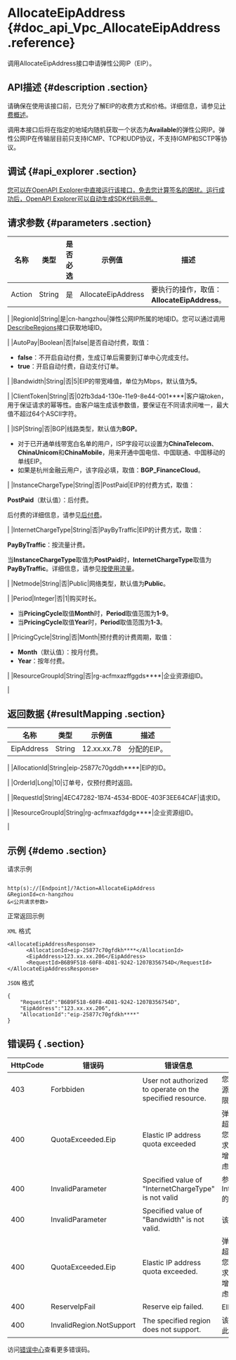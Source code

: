 # AllocateEipAddress {#doc_api_Vpc_AllocateEipAddress .reference}

调用AllocateEipAddress接口申请弹性公网IP（EIP）。

## API描述 {#description .section}

请确保在使用该接口前，已充分了解EIP的收费方式和价格。详细信息，请参见[计费概述](~~122035~~)。

调用本接口后将在指定的地域内随机获取一个状态为**Available**的弹性公网IP。弹性公网IP在传输层目前只支持ICMP、TCP和UDP协议，不支持IGMP和SCTP等协议。

## 调试 {#api_explorer .section}

[您可以在OpenAPI Explorer中直接运行该接口，免去您计算签名的困扰。运行成功后，OpenAPI Explorer可以自动生成SDK代码示例。](https://api.aliyun.com/#product=Vpc&api=AllocateEipAddress&type=RPC&version=2016-04-28)

## 请求参数 {#parameters .section}

|名称|类型|是否必选|示例值|描述|
|--|--|----|---|--|
|Action|String|是|AllocateEipAddress|要执行的操作，取值：**AllocateEipAddress**。

 |
|RegionId|String|是|cn-hangzhou|弹性公网IP所属的地域ID。您可以通过调用[DescribeRegions](~~36063~~)接口获取地域ID。

 |
|AutoPay|Boolean|否|false|是否自动付费，取值：

 -   **false**：不开启自动付费，生成订单后需要到订单中心完成支付。
-   **true**：开启自动付费，自动支付订单。

 |
|Bandwidth|String|否|5|EIP的带宽峰值，单位为Mbps，默认值为**5**。

 |
|ClientToken|String|否|02fb3da4-130e-11e9-8e44-001\*\*\*\*|客户端token，用于保证请求的幂等性。由客户端生成该参数值，要保证在不同请求间唯一，最大值不超过64个ASCII字符。

 |
|ISP|String|否|BGP|线路类型，默认值为**BGP**。

 -   对于已开通单线带宽白名单的用户，ISP字段可以设置为**ChinaTelecom**、**ChinaUnicom**和**ChinaMobile**，用来开通中国电信、中国联通、中国移动的单线EIP。
-   如果是杭州金融云用户，该字段必填，取值：**BGP\_FinanceCloud**。

 |
|InstanceChargeType|String|否|PostPaid|EIP的付费方式，取值：

 **PostPaid**（默认值）：后付费。

 后付费的详细信息，请参见[后付费](~~72142~~)。

 |
|InternetChargeType|String|否|PayByTraffic|EIP的计费方式，取值：

 **PayByTraffic**：按流量计费。

 当**InstanceChargeType**取值为**PostPaid**时，**InternetChargeType**取值为**PayByTraffic**。详细信息，请参见[按使用流量](~~72142~~)。

 |
|Netmode|String|否|Public|网络类型，默认值为**Public**。

 |
|Period|Integer|否|1|购买时长。

 -   当**PricingCycle**取值**Month**时，**Period**取值范围为**1-9**。
-   当**PricingCycle**取值**Year**时，**Period**取值范围为**1-3**。

 |
|PricingCycle|String|否|Month|预付费的计费周期，取值：

 -   **Month**（默认值）：按月付费。
-   **Year**：按年付费。


 |
|ResourceGroupId|String|否|rg-acfmxazffggds\*\*\*\*|企业资源组ID。

 |

## 返回数据 {#resultMapping .section}

|名称|类型|示例值|描述|
|--|--|---|--|
|EipAddress|String|12.xx.xx.78|分配的EIP。

 |
|AllocationId|String|eip-25877c70gddh\*\*\*\*|EIP的ID。

 |
|OrderId|Long|10|订单号，仅预付费时返回。

 |
|RequestId|String|4EC47282-1B74-4534-BD0E-403F3EE64CAF|请求ID。

 |
|ResourceGroupId|String|rg-acfmxazfdgdg\*\*\*\*|企业资源组ID。

 |

## 示例 {#demo .section}

请求示例

``` {#request_demo}

http(s)://[Endpoint]/?Action=AllocateEipAddress
&RegionId=cn-hangzhou
&<公共请求参数>

```

正常返回示例

`XML` 格式

``` {#xml_return_success_demo}
<AllocateEipAddressResponse>
      <AllocationId>eip-25877c70gfdkh****</AllocationId>
      <EipAddress>123.xx.xx.206</EipAddress>
      <RequestId>B6B9F518-60F8-4D81-9242-1207B356754D</RequestId>
</AllocateEipAddressResponse>
```

`JSON` 格式

``` {#json_return_success_demo}
{
	"RequestId":"B6B9F518-60F8-4D81-9242-1207B356754D",
	"EipAddress":"123.xx.xx.206",
	"AllocationId":"eip-25877c70gfdkh****"
}
```

## 错误码 { .section}

|HttpCode|错误码|错误信息|描述|
|--------|---|----|--|
|403|Forbbiden|User not authorized to operate on the specified resource.|您没有权限操作该资源，请您申请操作权限后再试。|
|400|QuotaExceeded.Eip|Elastic IP address quota exceeded|弹性公网 IP 的个数超过额度限制，如果您有更多额度的需求，请提交工单申请增加限额，建议您考虑使用NAT网关。|
|400|InvalidParameter|Specified value of "InternetChargeType" is not valid|参数InternetChargeType的值不合法。|
|400|InvalidParameter|Specified value of "Bandwidth" is not valid.|该带宽不合法。|
|400|QuotaExceeded.Eip|Elastic IP address quota exceeded.|弹性公网 IP 的个数超过额度限制，如果您有更多额度的需求，请提交工单申请增加限额，建议您考虑使用NAT网关。|
|400|ReserveIpFail|Reserve eip failed.|EIP预留失败。|
|400|InvalidRegion.NotSupport|The specified region does not support.|该 RegionId 不支持此操作。|

访问[错误中心](https://error-center.alibabacloud.com/status/product/Vpc)查看更多错误码。

